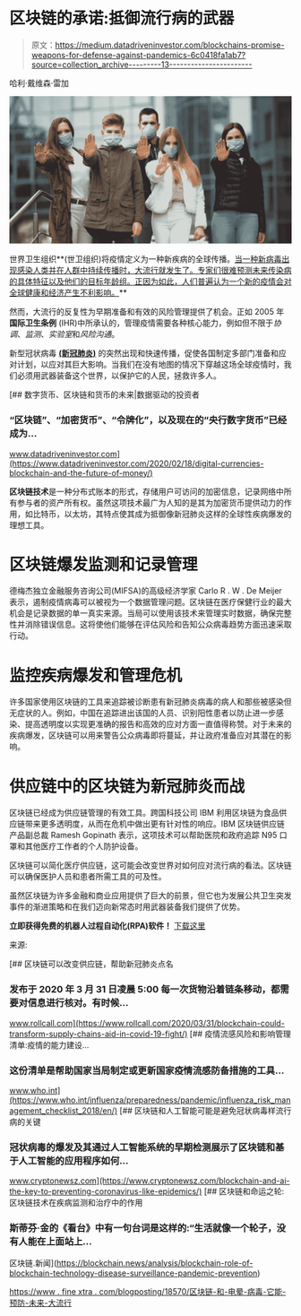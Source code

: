 # 区块链的承诺:抵御流行病的武器

> 原文：<https://medium.datadriveninvestor.com/blockchains-promise-weapons-for-defense-against-pandemics-6c0418fa1ab7?source=collection_archive---------13----------------------->

哈利·戴维森·雷加

![](img/a31cdb8cdc68f3ea888fb490544d2f9f.png)

世界卫生组织**(世卫组织)将疫情定义为一种新疾病的全球传播。[当一种新病毒出现感染人类并在人群中持续传播时，大流行就发生了。专家们很难预测未来传染病的具体特征以及他们的目标年龄组。正因为如此，人们普遍认为一个新的疫情会对全球健康和经济产生不利影响。](https://en.wikipedia.org/wiki/Pandemic)**

然而，大流行的反复性为早期准备和有效的风险管理提供了机会。正如 2005 年**国际卫生条例** (IHR)中所承认的，管理疫情需要各种核心能力，例如但不限于*协调*、*监测*、*实验室*和*风险沟通*。

新型冠状病毒 [**(新冠肺炎)**](https://blog.raxsuite.com/how-rpa-helps-in-the-fight-against-covid-19/) 的突然出现和快速传播，促使各国制定多部门准备和应对计划，以应对其巨大影响。当我们在没有地图的情况下穿越这场全球疫情时，我们必须用武器装备这个世界，以保护它的人民，拯救许多人。

[](https://www.datadriveninvestor.com/2020/02/18/digital-currencies-blockchain-and-the-future-of-money/) [## 数字货币、区块链和货币的未来|数据驱动的投资者

### “区块链”、“加密货币”、“令牌化”，以及现在的“央行数字货币”已经成为…

www.datadriveninvestor.com](https://www.datadriveninvestor.com/2020/02/18/digital-currencies-blockchain-and-the-future-of-money/) 

**区块链技术**是一种分布式账本的形式，存储用户可访问的加密信息，记录网络中所有参与者的资产所有权。虽然这项技术最广为人知的是其为加密货币提供动力的作用，如比特币，以太坊，其特点使其成为抵御像新冠肺炎这样的全球性疾病爆发的理想工具。

# **区块链爆发监测和记录管理**

德梅杰独立金融服务咨询公司(MIFSA)的高级经济学家 Carlo R . W . De Meijer 表示，遏制疫情病毒可以被视为一个数据管理问题。区块链在医疗保健行业的最大机会是记录数据的单一真实来源。当局可以使用该技术来管理实时数据，确保完整性并消除错误信息。这将使他们能够在评估风险和告知公众病毒趋势方面迅速采取行动。

# **监控疾病爆发和管理危机**

许多国家使用区块链的工具来追踪被诊断患有新冠肺炎病毒的病人和那些被感染但无症状的人。例如，中国在追踪进出该国的人员、识别阳性患者以防止进一步感染、提高透明度以实现更准确的报告和高效的应对方面一直值得称赞。对于未来的疾病爆发，区块链可以用来警告公众病毒即将蔓延，并让政府准备应对其潜在的影响。

# **供应链中的区块链为新冠肺炎而战**

区块链已经成为供应链管理的有效工具。跨国科技公司 IBM 利用区块链为食品供应链带来更多透明度，从而在危机中做出更有针对性的响应。IBM 区块链供应链产品副总裁 Ramesh Gopinath 表示，这项技术可以帮助医院和政府追踪 N95 口罩和其他医疗工作者的个人防护设备。

区块链可以简化医疗供应链，这可能会改变世界对如何应对流行病的看法。区块链可以确保医护人员和患者所需工具的可及性。

虽然区块链为许多金融和商业应用提供了巨大的前景，但它也为发展公共卫生突发事件的渐进策略和在我们迈向新常态时用武器装备我们提供了优势。

**立即获得免费的机器人过程自动化(RPA)软件！** [下载这里](https://www.raxsuite.com/freedownload?utm_source=Medium%20Post&utm_medium=medium&utm_campaign=medium_footer)

来源:

[](https://www.rollcall.com/2020/03/31/blockchain-could-transform-supply-chains-aid-in-covid-19-fight/) [## 区块链可以改变供应链，帮助新冠肺炎点名

### 发布于 2020 年 3 月 31 日凌晨 5:00 每一次货物沿着链条移动，都需要对信息进行核对。有时候…

www.rollcall.com](https://www.rollcall.com/2020/03/31/blockchain-could-transform-supply-chains-aid-in-covid-19-fight/) [](https://www.who.int/influenza/preparedness/pandemic/influenza_risk_management_checklist_2018/en/) [## 疫情流感风险和影响管理清单:疫情的能力建设…

### 这份清单是帮助国家当局制定或更新国家疫情流感防备措施的工具…

www.who.int](https://www.who.int/influenza/preparedness/pandemic/influenza_risk_management_checklist_2018/en/) [](https://www.cryptonewsz.com/blockchain-and-ai-the-key-to-preventing-coronavirus-like-epidemics/) [## 区块链和人工智能可能是避免冠状病毒样流行病的关键

### 冠状病毒的爆发及其通过人工智能系统的早期检测展示了区块链和基于人工智能的应用程序如何…

www.cryptonewsz.com](https://www.cryptonewsz.com/blockchain-and-ai-the-key-to-preventing-coronavirus-like-epidemics/) [](https://blockchain.news/analysis/blockchain-role-of-blockchain-technology-disease-surveillance-pandemic-prevention) [## 区块链和命运之轮:区块链技术在疾病监测和治疗中的作用

### 斯蒂芬·金的《看台》中有一句台词是这样的:“生活就像一个轮子，没有人能在上面站上…

区块链.新闻](https://blockchain.news/analysis/blockchain-role-of-blockchain-technology-disease-surveillance-pandemic-prevention) 

[https://www . fine xtra . com/blogposting/18570/区块链-和-电晕-病毒-它能-预防-未来-大流行](https://www.finextra.com/blogposting/18570/blockchain-and-corona-virus-could-it-prevent-future-pandemics)